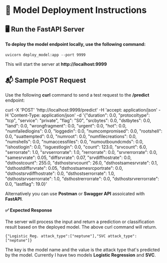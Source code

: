 # 🚀 Model Deployment Instructions
## 🖥️ Run the FastAPI Server
#### To deploy the model endpoint locally, use the following command:

`uvicorn deploy_model:app --port 9999`

This will start the server at **http://localhost:9999**


## 📬 Sample POST Request
Use the following **curl** command to send a test request to the **/predict** endpoint:

curl -X 'POST' 'http://localhost:9999/predict' -H 'accept: application/json' -H 'Content-Type: application/json' -d '{"duration": 0.0, "protocoltype": "tcp", "service": "private", "flag": "S0", "srcbytes": 0.0, "dstbytes": 0.0, "land": 0.0, "wrongfragment": 0.0, "urgent": 0.0, "hot": 0.0, "numfailedlogins": 0.0, "loggedin": 0.0, "numcompromised": 0.0, "rootshell": 0.0, "suattempted": 0.0, "numroot": 0.0, "numfilecreations": 0.0, "numshells": 0.0, "numaccessfiles": 0.0, "numoutboundcmds": 0.0, "ishostlogin": 0.0, "isguestlogin": 0.0, "count": 123.0, "srvcount": 6.0, "serrorrate": 1.0, "srvserrorrate": 1.0, "rerrorrate": 0.0, "srvrerrorrate": 0.0, "samesrvrate": 0.05, "diffsrvrate": 0.07, "srvdiffhostrate": 0.0, "dsthostcount": 255.0, "dsthostsrvcount": 26.0, "dsthostsamesrvrate": 0.1, "dsthostdiffsrvrate": 0.05, "dsthostsamesrcportrate": 0.0, "dsthostsrvdiffhostrate": 0.0, "dsthostserrorrate": 1.0, "dsthostsrvserrorrate": 1.0, "dsthostrerrorrate": 0.0, "dsthostsrvrerrorrate": 0.0, "lastflag": 19.0}'


Alternatively you can use **Postman** or **Swagger API** assoicated with **FastAPI**. 

#### ✅ Expected Response
The server will process the input and return a prediction or classification result based on the deployed model. The above curl command will return. 

`{"Logistic Reg. attack_type":["neptune"],"SVC attack_type":["neptune"]}`

The key is the model name and the value is the attack type that's predicted by the model. Currently I have two models **Logistic Regression** and **SVC**.